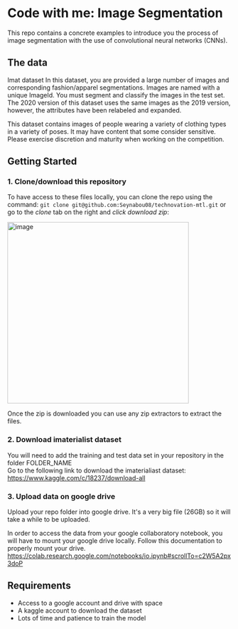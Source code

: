 # Code with me: Image Segmentation

This repo contains a concrete examples to introduce you the process of image segmentation with the use of convolutional neural networks (CNNs). 

## The data

Imat dataset In this dataset, you are provided a large number of images and corresponding fashion/apparel segmentations. Images are named with a unique ImageId. You must segment and classify the images in the test set. The 2020 version of this dataset uses the same images as the 2019 version, however, the attributes have been relabeled and expanded.

This dataset contains images of people wearing a variety of clothing types in a variety of poses. It may have content that some consider sensitive. Please exercise discretion and maturity when working on the competition.


## Getting Started

### 1. Clone/download this repository
To have access to these files locally, you can clone the repo using the command:
`git clone git@github.com:Seynabou08/technovation-mtl.git`
or go to the *clone* tab on the right and *click download zip*:

<img width="408" alt="image" src="https://user-images.githubusercontent.com/12241848/158026975-dae8aa44-b551-4d96-95d2-e4003e1e0761.png">

Once the zip is downloaded you can use any zip extractors to extract the files.

### 2. Download imaterialist dataset 
You will need to add the training and test data set in your repository in the folder FOLDER_NAME  
Go to the following link to download the imaterialiast dataset: https://www.kaggle.com/c/18237/download-all 

### 3. Upload data on google drive
Upload your repo folder into google drive. It's a very big file (26GB) so it will take a while to be uploaded.

In order to access the data from your google collaboratory notebook, you will have to mount your google drive locally. Follow this documentation to properly mount your drive.
https://colab.research.google.com/notebooks/io.ipynb#scrollTo=c2W5A2px3doP

## Requirements
- Access to a google account and drive with space
- A kaggle account to download the dataset
- Lots of time and patience to train the model
